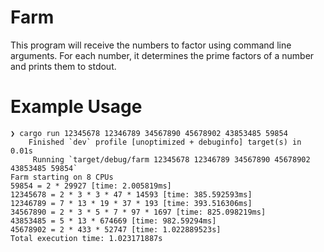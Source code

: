 # Farm

This program will receive the numbers to factor using command line arguments. For each number, it determines the prime factors of a number and prints them to stdout.

# Example Usage

```
❯ cargo run 12345678 12346789 34567890 45678902 43853485 59854
    Finished `dev` profile [unoptimized + debuginfo] target(s) in 0.01s
     Running `target/debug/farm 12345678 12346789 34567890 45678902 43853485 59854`
Farm starting on 8 CPUs
59854 = 2 * 29927 [time: 2.005819ms]
12345678 = 2 * 3 * 3 * 47 * 14593 [time: 385.592593ms]
12346789 = 7 * 13 * 19 * 37 * 193 [time: 393.516306ms]
34567890 = 2 * 3 * 5 * 7 * 97 * 1697 [time: 825.098219ms]
43853485 = 5 * 13 * 674669 [time: 982.59294ms]
45678902 = 2 * 433 * 52747 [time: 1.022889523s]
Total execution time: 1.023171887s
```

